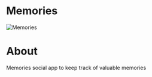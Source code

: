 # Memories

![Memories](https://i.ibb.co/XLTPr2w/Screenshot-2022-05-22-234418.png)

# About
Memories social app to keep track of valuable memories 
